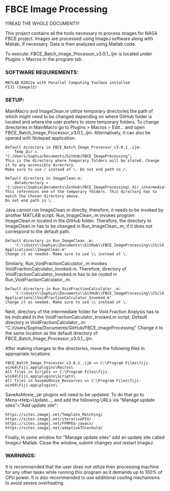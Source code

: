 # FBCE Image Processing

!!!READ THE WHOLE DOCUMENT!!!

This project contains all the tools necessary to process images for NASA FBCE project. Images are processed using ImageJ software along with Matlab, if necessary. Data is then analyzed using Matlab code.

To execute: FBCE_Batch_Image_Processor_v3.0.1_.ijm is located under Plugins > Macros in the program tab.




### SOFTWARE REQUIREMENTS:

	MATLAB R2022a with Parallel Computing Toolbox installed
	FIJI (ImageJ2)




### SETUP:

MainMacro and ImageClean.m utilize temporary directories the path of which might need to be changed depending on where GitHub folder is located and where the user prefers to store temporary folders. To change directories in MainMacro go to Plugins > Macros > Edit... and open FBCE_Batch_Image_Processor_v3.0.1_.ijm. Alternatively, it can also be opened with Notepad application.

    Default directory in FBCE_Batch_Image_Processor_v3.0.1_.ijm: 
        Temp_Dir = "C:/Users/Sophia/Documents/GitHub/FBCE_ImageProcessing";
    This is the directory where temporary folders will be stored. Change it to any accessible direcrory. 
    Make sure to use / instead of \. Do not end path in /.

    Default directory in ImageClean.m:
        datadirectory = 'C:\Users\Sophia\Documents\GitHub\FBCE_ImageProcessing\_dir_intermediate_';
    This references one of the temporary folders. This directory has to match the chosen directory above. 
    Do not end path in \.


Java cannot run ImageClean.m directly, therefore, it needs to be invoked by another MATLAB script. Run_ImageClean_.m invokes program ImageClean.m located in the GitHub folder. Therefore, the directory to ImageClean.m has to be changed in Run_ImageClean_.m, if it does not correspond to the default path.

    Default directory in Run_ImageClean_.m:
        'C:\\Users\\Sophia\\Documents\\GitHub\\FBCE_ImageProcessing\\Child Applications\\ImageClean.m'
    Change it as needed. Make sure to use \\ instead of \.


Similarly, Run_VoidFractionCalculator_.m invokes VoidFractionCalculator_Invoked.m. Therefore, directory of VoidFractionCalculator_Invoked.m has to be routed in Run_VoidFractionCalculator_.m.

    Default directory in Run_VoidFractionCalculator_.m:
        'C:\\Users\\Sophia\\Documents\\GitHub\\FBCE_ImageProcessing\\Child Applications\\VoidFractionCalculator_Invoked.m'
    Change it as needed. Make sure to use \\ instead of \.


Next, directory of the intermediate folder for Void Fraction Analysis has to be indicated in the VoidFractionCalculator_Invoked.m script.
    Default directory in VoidFractionCalculator_.m:
        "C:/Users/Sophia/Documents/GitHub/FBCE_ImageProcessing"
    Change it to the same location as the default directory of FBCE_Batch_Image_Processor_v3.0.1_.ijm.
    
	

After making changes to the directories, move the following files in appropriate locations:

    FBCE_Batch_Image_Processor_v3.0.1_.ijm => C:\Program Files\fiji-win64\Fiji.app\plugins\Macros\
    All files in Scripts => C:\Program Files\fiji-win64\Fiji.app\plugins\Scripts\
    All files in SaveAsMovie_Resources => C:\Program Files\fiji-win64\Fiji.app\plugins\

SaveAsMovie_.jar plugins will need to be updated. To do that go to Menu>Help>Update..., and add the following URLs via "Manage update sites">"Add update site":

	https://sites.imagej.net/Template_Matching/
	https://sites.imagej.net/iterativePIV/
	https://sites.imagej.net/FFMPEG-javacv/
	https://sites.imagej.net/adaptiveThreshold/

Finally, in same window for "Manage update sites" add an update site called ImageJ-Matlab. Close the window, submit changes and restart ImageJ.



### WARNINGS:

It is recommended that the user does not utilize their processing machine for any other tasks while running this program as it demands up to 100% of CPU power. It is also recommended to use additional cooling mechanisms to avoid severe overheating.



